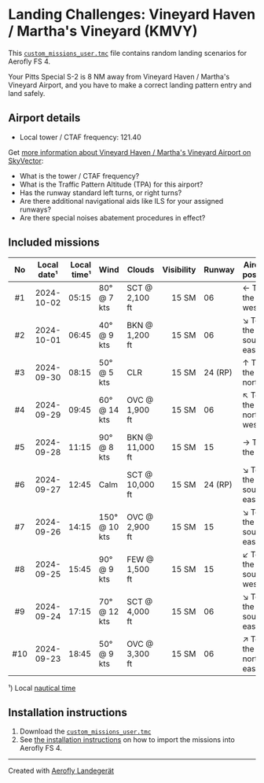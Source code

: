 # Landing Challenges: Vineyard Haven / Martha's Vineyard (KMVY)

This [`custom_missions_user.tmc`](./custom_missions_user.tmc) file contains random landing scenarios for Aerofly FS 4.

Your Pitts Special S-2 is 8 NM away from Vineyard Haven / Martha's Vineyard Airport, and you have to make a correct landing pattern entry and land safely.

## Airport details

- Local tower / CTAF frequency: 121.40

Get [more information about Vineyard Haven / Martha's Vineyard Airport on SkyVector](https://skyvector.com/airport/KMVY):

- What is the tower / CTAF frequency?
- What is the Traffic Pattern Altitude (TPA) for this airport?
- Has the runway standard left turns, or right turns?
- Are there additional navigational aids like ILS for your assigned runways?
- Are there special noises abatement procedures in effect?

## Included missions

| No  | Local date¹ | Local time¹ | Wind          | Clouds          | Visibility | Runway  | Aircraft position    |
| :-: | ----------- | ----------: | ------------- | --------------- | ---------: | ------- | -------------------- |
| #1  | 2024-10-02  |       05:15 | 80° @ 7 kts   | SCT @ 2,100 ft  |      15 SM | 06      | ← To the west        |
| #2  | 2024-10-01  |       06:45 | 40° @ 9 kts   | BKN @ 1,200 ft  |      15 SM | 06      | ↘ To the south-east |
| #3  | 2024-09-30  |       08:15 | 50° @ 5 kts   | CLR             |      15 SM | 24 (RP) | ↑ To the north       |
| #4  | 2024-09-29  |       09:45 | 60° @ 14 kts  | OVC @ 1,900 ft  |      15 SM | 06      | ↖ To the north-west |
| #5  | 2024-09-28  |       11:15 | 90° @ 8 kts   | BKN @ 11,000 ft |      15 SM | 15      | → To the east        |
| #6  | 2024-09-27  |       12:45 | Calm          | SCT @ 10,000 ft |      15 SM | 24 (RP) | ↘ To the south-east |
| #7  | 2024-09-26  |       14:15 | 150° @ 10 kts | OVC @ 2,900 ft  |      15 SM | 15      | ↘ To the south-east |
| #8  | 2024-09-25  |       15:45 | 90° @ 9 kts   | FEW @ 1,500 ft  |      15 SM | 15      | ↙ To the south-west |
| #9  | 2024-09-24  |       17:15 | 70° @ 12 kts  | SCT @ 4,000 ft  |      15 SM | 06      | ↘ To the south-east |
| #10 | 2024-09-23  |       18:45 | 50° @ 9 kts   | OVC @ 3,300 ft  |      15 SM | 06      | ↗ To the north-east |

¹) Local [nautical time](https://en.wikipedia.org/wiki/Nautical_time)

## Installation instructions

1. Download the [`custom_missions_user.tmc`](./custom_missions_user.tmc)
2. See [the installation instructions](https://fboes.github.io/aerofly-missions/docs/generic-installation.html) on how to import the missions into Aerofly FS 4.

---

Created with [Aerofly Landegerät](https://github.com/fboes/aerofly-patterns)
